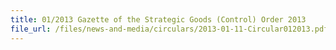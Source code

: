 ```yaml
---
title: 01/2013 Gazette of the Strategic Goods (Control) Order 2013
file_url: /files/news-and-media/circulars/2013-01-11-Circular012013.pdf
---
```

